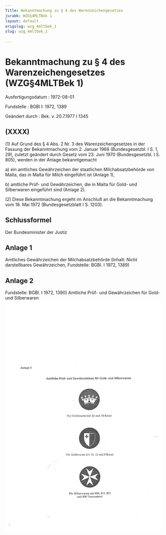 ```yaml
---
Title: Bekanntmachung zu § 4 des Warenzeichengesetzes
jurabk: WZG§4MLTBek 1
layout: default
origslug: wzg_4mltbek_1
slug: wzg_4mltbek_1

---
```


# Bekanntmachung zu § 4 des Warenzeichengesetzes (WZG§4MLTBek 1)

Ausfertigungsdatum
:   1972-08-01

Fundstelle
:   BGBl I: 1972, 1389

Geändert durch
:   Bek. v. 20.7.1977 I 1345


## (XXXX)

(1) Auf Grund des § 4 Abs. 2 Nr. 3 des Warenzeichengesetzes in der
Fassung der Bekanntmachung vom 2. Januar 1968 (Bundesgesetzbl. I S. 1,
29), zuletzt geändert durch Gesetz vom 23. Juni 1970 (Bundesgesetzbl.
I S. 805), werden in der Anlage bekanntgemacht

a)  ein amtliches Gewährzeichen der staatlichen Milchabsatzbehörde von
    Malta, das in Malta für Milch eingeführt ist (Anlage 1),


b)  amtliche Prüf- und Gewährzeichen, die in Malta für Gold- und
    Silberwaren eingeführt sind (Anlage 2).




(2) Diese Bekanntmachung ergeht im Anschluß an die Bekanntmachung vom
18\. Mai 1972 (Bundesgesetzblatt I S. 1203).


## Schlussformel

Der Bundesminister der Justiz


## Anlage 1

Amtliches Gewährzeichen der Milchabsatzbehörde
(Inhalt: Nicht darstellbares Gewährzeichen,
Fundstelle: BGBl. I 1972, 1389)


## Anlage 2

Fundstelle: BGBl. I 1972, 1390)
Amtliche Prüf- und Gewährzeichen für Gold- und Silberwaren
![bgbl1_1972_j1390_0010.jpg](bgbl1_1972_j1390_0010.jpg)

